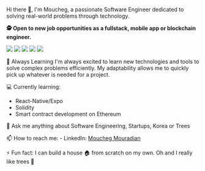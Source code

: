 <!--
**mouchegmouradian/mouchegmouradian** is a ✨ _special_ ✨ repository because its `README.md` (this file) appears on your GitHub profile.

Here are some ideas to get you started:

- 🔭 I’m currently working on ...
- 🌱 I’m currently learning ...
- 👯 I’m looking to collaborate on ...
- 🤔 I’m looking for help with ...
- 💬 Ask me about ...
- 📫 How to reach me: ...
- 😄 Pronouns: ...
- ⚡ Fun fact: ...
-->

Hi there 👋, I'm Moucheg, a passionate Software Engineer dedicated to solving real-world problems through technology.

**🕵️ Open to new job opportunities as a fullstack, mobile app or blockchain engineer.**

![](https://img.shields.io/badge/Code-TypeScript-informational?style=flat&logo=typescript&logoColor=white&color=2bbc8a)
![](https://img.shields.io/badge/Code-React-informational?style=flat&logo=react&logoColor=white&color=2bbc8a)
![](https://img.shields.io/badge/Code-Next.js-informational?style=flat&logo=next.js&logoColor=white&color=2bbc8a)
![](https://img.shields.io/badge/Code-Swift-informational?style=flat&logo=swift&logoColor=white&color=2bbc8a)
![](https://img.shields.io/badge/Code-Kotlin-informational?style=flat&logo=kotlin&logoColor=white&color=2bbc8a)

🌱 Always Learning
I'm always excited to learn new technologies and tools to solve complex problems efficiently. My adaptability allows me to quickly pick up whatever is needed for a project.

💻 Currently learning:
- React-Native/Expo
- Solidity
- Smart contract development on Ethereum

💬 Ask me anything about Software Engineering, Startups, Korea or Trees

📫 How to reach me: - LinkedIn: [Moucheg Mouradian](https://www.linkedin.com/in/mouchegmouradian/)

⚡ Fun fact: I can build a house 🏠 from scratch on my own. Oh and I really like trees 🌳
